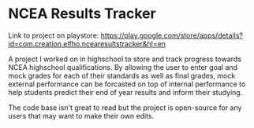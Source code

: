 # NCEA Results Tracker

Link to project on playstore: https://play.google.com/store/apps/details?id=com.creation.elfho.ncearesultstracker&hl=en

A project I worked on in highschool to store and track progress towards NCEA highschool qualifications. By allowing the user to enter goal and mock grades for each of their standards as well as final grades, mock external performance can be forcasted on top of internal performance to help students predict their end of year results and inform their studying. 

The code base isn't great to read but the project is open-source for any users that may want to make their own edits.


